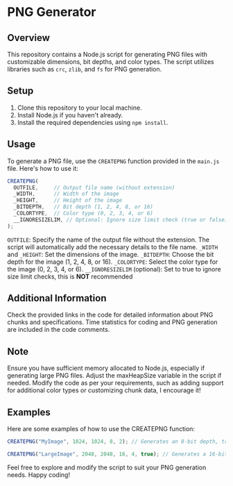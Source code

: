 # PNG Generator

## Overview

This repository contains a Node.js script for generating PNG files with customizable dimensions, bit depths, and color types. The script utilizes libraries such as `crc`, `zlib`, and `fs` for PNG generation.

## Setup

1. Clone this repository to your local machine.
2. Install Node.js if you haven't already.
3. Install the required dependencies using `npm install`.

## Usage

To generate a PNG file, use the `CREATEPNG` function provided in the `main.js` file. Here's how to use it:

```javascript
CREATEPNG(
  OUTFILE,     // Output file name (without extension)
  _WIDTH,      // Width of the image
  _HEIGHT,     // Height of the image
  _BITDEPTH,   // Bit depth (1, 2, 4, 8, or 16)
  _COLORTYPE,  // Color type (0, 2, 3, 4, or 6)
  __IGNORESIZELIM, // Optional: Ignore size limit check (true or false)
);
```

`OUTFILE`: Specify the name of the output file without the extension. The script will automatically add the necessary details to the file name.
`_WIDTH` and `_HEIGHT`: Set the dimensions of the image.
`_BITDEPTH`: Choose the bit depth for the image (1, 2, 4, 8, or 16).
`_COLORTYPE`: Select the color type for the image (0, 2, 3, 4, or 6).
`__IGNORESIZELIM` (optional): Set to true to ignore size limit checks, this is __NOT__ recommended

## Additional Information

Check the provided links in the code for detailed information about PNG chunks and specifications.
Time statistics for coding and PNG generation are included in the code comments.

## Note

Ensure you have sufficient memory allocated to Node.js, especially if generating large PNG files. Adjust the maxHeapSize variable in the script if needed.
Modify the code as per your requirements, such as adding support for additional color types or customizing chunk data, I encourage it!

## Examples
Here are some examples of how to use the CREATEPNG function:

```javascript
CREATEPNG("MyImage", 1024, 1024, 8, 2); // Generates an 8-bit depth, truecolor PNG named "MyImage_W1024_H1024_B8_C2.png".

CREATEPNG("LargeImage", 2048, 2048, 16, 4, true); // Generates a 16-bit depth, grayscale with alpha PNG ignoring size limits.
```
Feel free to explore and modify the script to suit your PNG generation needs. Happy coding!